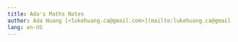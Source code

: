 ```yaml
---
title: Ada's Maths Notes
author: Ada Huang [<lukehuang.ca@gmail.com>](mailto:lukehuang.ca@gmail.com)
lang: en-US
---
```

